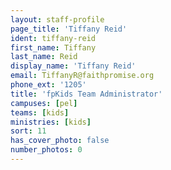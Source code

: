 ```yaml
---
layout: staff-profile
page_title: 'Tiffany Reid'
ident: tiffany-reid
first_name: Tiffany
last_name: Reid
display_name: 'Tiffany Reid'
email: TiffanyR@faithpromise.org
phone_ext: '1205'
title: 'fpKids Team Administrator'
campuses: [pel]
teams: [kids]
ministries: [kids]
sort: 11
has_cover_photo: false
number_photos: 0
---
```


